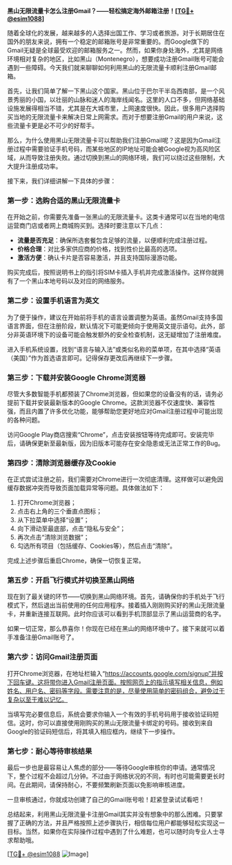 **黑山无限流量卡怎么注册Gmail？——轻松搞定海外邮箱注册！[[TG💪+ @esim1088](https://t.me/s/esim1088)]**

随着全球化的发展，越来越多的人选择出国工作、学习或者旅游。对于长期居住在国外的朋友来说，拥有一个稳定的邮箱账号是非常重要的。而Google旗下的Gmail无疑是全球最受欢迎的邮箱服务之一。然而，如果你身处海外，尤其是网络环境相对复杂的地区，比如黑山（Montenegro），想要成功注册Gmail账号可能会遇到一些障碍。今天我们就来聊聊如何利用黑山的无限流量卡顺利注册Gmail邮箱。

首先，让我们简单了解一下黑山这个国家。黑山位于巴尔干半岛西南部，是一个风景秀丽的小国，以壮丽的山脉和迷人的海岸线闻名。这里的人口不多，但网络基础设施发展得相当不错，尤其是在大城市里，上网速度很快。因此，很多用户选择购买当地的无限流量卡来解决日常上网需求。而对于想要注册Gmail的用户来说，这些流量卡更是必不可少的好帮手。

那么，为什么使用黑山无限流量卡可以帮助我们注册Gmail呢？这是因为Gmail注册过程中需要验证手机号码，而某些地区的IP地址可能会被Google视为高风险区域，从而导致注册失败。通过切换到黑山的网络环境，我们可以绕过这些限制，大大提升注册成功率。

接下来，我们详细讲解一下具体的步骤：

### 第一步：选购合适的黑山无限流量卡

在开始之前，你需要先准备一张黑山的无限流量卡。这类卡通常可以在当地的电信运营商门店或者网上商城购买到。选择时要注意以下几点：

- **流量是否充足**：确保所选套餐包含足够的流量，以便顺利完成注册过程。
- **价格合理**：对比多家供应商的价格，找到性价比最高的选项。
- **激活方便**：确认卡片是否容易激活，并且支持国际漫游功能。

购买完成后，按照说明书上的指引将SIM卡插入手机并完成激活操作。这样你就拥有了一个黑山本地号码以及对应的网络服务。

### 第二步：设置手机语言为英文

为了便于操作，建议在开始前将手机的语言设置调整为英语。虽然Gmail支持多国语言界面，但在注册阶段，默认情况下可能更倾向于使用英文提示语句。此外，部分非英语环境下的设备可能会触发额外的安全检查机制，这无疑增加了注册难度。

进入手机系统设置，找到“语言与输入法”或类似名称的菜单项，在其中选择“英语（美国）”作为首选语言即可。记得保存更改后再继续下一步骤。

### 第三步：下载并安装Google Chrome浏览器

尽管大多数智能手机都预装了Chrome浏览器，但如果您的设备没有的话，请务必提前下载并安装最新版本的Google Chrome。这款浏览器不仅速度快、兼容性强，而且内置了许多优化功能，能够帮助您更好地应对Gmail注册过程中可能出现的各种问题。

访问Google Play商店搜索“Chrome”，点击安装按钮等待完成即可。安装完毕后，请确保更新至最新版，因为旧版本可能存在安全隐患或无法正常工作的Bug。

### 第四步：清除浏览器缓存及Cookie

在正式尝试注册之前，我们需要对Chrome进行一次彻底清理。这样做可以避免因缓存数据冲突而导致页面加载异常等问题。具体做法如下：

1. 打开Chrome浏览器；
2. 点击右上角的三个垂直点图标；
3. 从下拉菜单中选择“设置”；
4. 向下滑动至最底部，点击“隐私与安全”；
5. 再次点击“清除浏览数据”；
6. 勾选所有项目（包括缓存、Cookies等），然后点击“清除”。

完成上述步骤后重启Chrome，确保一切恢复正常。

### 第五步：开启飞行模式并切换至黑山网络

现在到了最关键的环节——切换到黑山网络环境。首先，请确保你的手机处于飞行模式下，然后退出当前使用的任何应用程序。接着插入刚刚购买好的黑山无限流量卡，并重新连接互联网。此时你应该可以看到手机顶部显示了黑山运营商的名字。

如果一切正常，那么恭喜你！你现在已经在黑山的网络环境中了。接下来就可以着手准备注册Gmail账号了。

### 第六步：访问Gmail注册页面

打开Chrome浏览器，在地址栏输入“https://accounts.google.com/signup”并按下回车键。这将带你进入Gmail注册页面。按照网页上的指示填写相关信息，例如姓名、用户名、密码等字段。需要注意的是，尽量使用简单的密码组合，避免过于复杂以至于难以记忆。

当填写完必要信息后，系统会要求你输入一个有效的手机号码用于接收验证码短信。这时，你可以直接使用刚购买的黑山无限流量卡绑定的号码。接收到来自Google的验证码短信后，将其填入相应框内，继续下一步操作。

### 第七步：耐心等待审核结果

最后一步也是最容易让人焦虑的部分——等待Google审核你的申请。通常情况下，整个过程不会超过几分钟。不过由于网络状况的不同，有时也可能需要更长时间。在此期间，请保持耐心，不要频繁刷新页面以免影响审核进度。

一旦审核通过，你就成功创建了自己的Gmail账号啦！赶紧登录试试看吧！

总结起来，利用黑山无限流量卡注册Gmail其实并没有想象中的那么困难。只要掌握了正确的方法，并且严格按照上述步骤执行，相信每位用户都能够轻松实现这一目标。当然，如果你在实际操作过程中遇到了什么难题，也可以随时向专业人士寻求帮助哦。

[[TG💪+ @esim1088](https://t.me/s/esim1088) ![Image](https://i.postimg.cc/4NQfJmqS/Snipaste-2025-05-13-00-14-12.png)]
